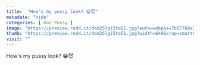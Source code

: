 ```yaml
---
title:  "How's my pussy look? 😁😈"
metadate: "hide"
categories: [ God Pussy ]
image: "https://preview.redd.it/dod25lgi5to51.jpg?auto=webp&s=7b57766e33768ef489fb013900bcdc59c5dbf49f"
thumb: "https://preview.redd.it/dod25lgi5to51.jpg?width=640&crop=smart&auto=webp&s=3d5611945f86fd3cf0973c2d194cc1b5afab2dfa"
visit: ""
---
```

How's my pussy look? 😁😈
